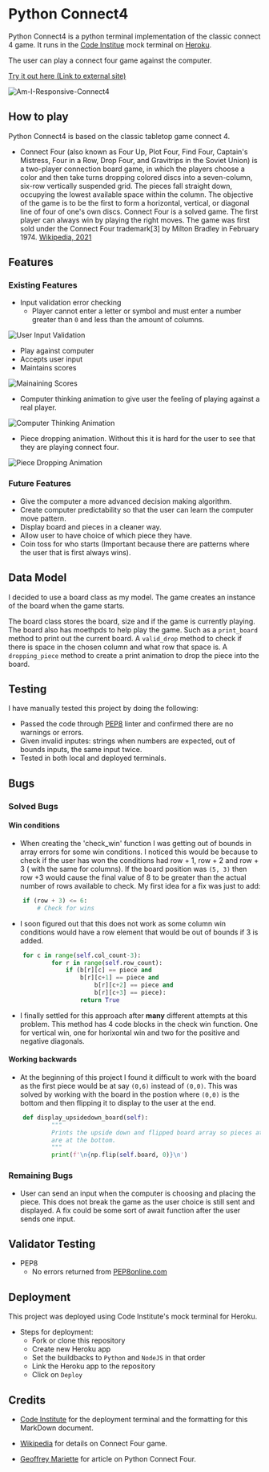 # Python Connect4

Python Connect4 is a python terminal implementation of the classic connect 4 game.
It runs in the [Code Institue](https://codeinstitute.net/all-access-coding-challenge/?utm_term=code%20institute&utm_campaign=CI+-+IRL+-+Search+-+Brand&utm_source=adwords&utm_medium=ppc&hsa_acc=8983321581&hsa_cam=14304747355&hsa_grp=128775288209&hsa_ad=539453915484&hsa_src=g&hsa_tgt=kwd-319867646331&hsa_kw=code%20institute&hsa_mt=e&hsa_net=adwords&hsa_ver=3&gclid=CjwKCAiAv_KMBhAzEiwAs-rX1PXOCAky8yjljHzgvSnccpkyUOvNLVGMuzG11t86weTdFdPiTfNHHhoCFuwQAvD_BwE) mock terminal on [Heroku](https://id.heroku.com/login).

The user can play a connect four game against the computer.

[Try it out here (Link to external site)](https://connect4-python.herokuapp.com/)

![Am-I-Responsive-Connect4](images/connect-4-air.png)

## How to play

Python Connect4 is based on the classic tabletop game connect 4.

* Connect Four (also known as Four Up, Plot Four, Find Four, Captain's Mistress, Four in a Row, Drop Four, and Gravitrips in the Soviet Union) is a two-player connection board game, in   which the players choose a color and then take turns dropping colored discs into a seven-column, six-row vertically suspended grid. The pieces fall straight down, occupying the lowest available space within the column. The objective of the game is to be the first to form a horizontal, vertical, or diagonal line of four of one's own discs. Connect Four is a solved game. The first player can always win by playing the right moves. The game was first sold under the Connect Four trademark[3] by Milton Bradley in February 1974. [Wikipedia, 2021](https://en.wikipedia.org/wiki/Connect_Four)

## Features

### **Existing Features**

* Input validation error checking
  * Player cannot enter a letter or symbol and must enter a number greater than `0` and less than the amount of columns.

![User Input Validation](images/user-input-validation.png)

* Play against computer
* Accepts user input
* Maintains scores

![Mainaining Scores](images/maintaining-scores.png)

* Computer thinking animation to give user the feeling of playing against a real player.

![Computer Thinking Animation](images/computer-thinking-animation.png)

* Piece dropping animation. Without this it is hard for the user to see that they are playing connect four.

![Piece Dropping Animation](images/dropping-animation.png)

### **Future Features**

* Give the computer a more advanced decision making algorithm.
* Create computer predictability so that the user can learn the computer move pattern.
* Display board and pieces in a cleaner way.
* Allow user to have choice of which piece they have.
* Coin toss for who starts (Important because there are patterns where the user that is first always wins).

## Data Model

I decided to use a board class as my model. The game creates an instance of the board when the game starts.

The board class stores the board, size and if the game is currently playing. The board also has moethpds to help play the game. Such as a `print_board` method to print out the current board. A `valid_drop` method to check if there is space in the chosen column and what row that space is. A `dropping_piece` method to create a print animation to drop the piece into the board.

## Testing

I have manually tested this project by doing the following:
* Passed the code through [PEP8](http://pep8online.com/checkresult) linter and confirmed there are no warnings or errors.
* Given invalid inputes: strings when numbers are expected, out of bounds inputs, the same input twice.
* Tested in both local and deployed terminals.

## Bugs

### **Solved Bugs**

#### **Win conditions**
* When creating the 'check_win' function I was getting out of bounds in array errors for some win conditions. I noticed this would be because to check
if the user has won the conditions had row + 1, row + 2 and row + 3 ( with the same for columns). If the board position was `(5, 3)` then row +3 would cause the final value of 
8 to be greater than the actual number of rows available to check. My first idea for a fix was just to add:
```python
    if (row + 3) <= 6:
        # Check for wins
```
* I soon figured out that this does not work as some column win conditions would have a row element that would be out of bounds if 3 is added.
```python
    for c in range(self.col_count-3):
            for r in range(self.row_count):
                if (b[r][c] == piece and
                    b[r][c+1] == piece and
                        b[r][c+2] == piece and
                        b[r][c+3] == piece):
                    return True
```
* I finally settled for this approach after **many** different attempts at this problem. This method has 4 code blocks in the check win function. One for vertical win, one for horixontal win and two for the positive and negative diagonals.

#### **Working backwards**
* At the beginning of this project I found it difficult to work with the board as the first piece would be at say `(0,6)` instead of `(0,0)`. 
This was solved by working with the board in the postion where `(0,0)` is the bottom and then flipping it to display to the user at the end.
```python
    def display_upsidedown_board(self):
            """
            Prints the upside down and flipped board array so pieces at 0,0
            are at the bottom.
            """
            print(f'\n{np.flip(self.board, 0)}\n')
```

### **Remaining Bugs**

* User can send an input when the computer is choosing and placing the piece. This does not break the game as the user choice is still sent and displayed. A fix could be some sort of await function after the user sends one input.

## Validator Testing
* PEP8
  * No errors returned from [PEP8online.com](PEP8online.com)

## Deployment
This project was deployed using Code Institute's mock terminal for Heroku.

* Steps for deployment:
  * Fork or clone this repository
  * Create new Heroku app
  * Set the buildbacks to `Python` and `NodeJS` in that order
  * Link the Heroku app to the repository
  * Click on `Deploy`

## Credits
* [Code Institute](https://codeinstitute.net/all-access-coding-challenge/?utm_term=code%20institute&utm_campaign=CI+-+IRL+-+Search+-+Brand&utm_source=adwords&utm_medium=ppc&hsa_acc=8983321581&hsa_cam=14304747355&hsa_grp=128775288209&hsa_ad=539453915484&hsa_src=g&hsa_tgt=kwd-319867646331&hsa_kw=code%20institute&hsa_mt=e&hsa_net=adwords&hsa_ver=3&gclid=CjwKCAiAv_KMBhAzEiwAs-rX1PXOCAky8yjljHzgvSnccpkyUOvNLVGMuzG11t86weTdFdPiTfNHHhoCFuwQAvD_BwE) for the deployment terminal and the formatting for this MarkDown document.

* [Wikipedia](https://en.wikipedia.org/wiki/Connect_Four) for details on Connect Four game.

* [Geoffrey Mariette](https://medium.com/@geoffrey.mariette/crazy-connect4-with-python-146d384f4cfb) for article on Python Connect Four.